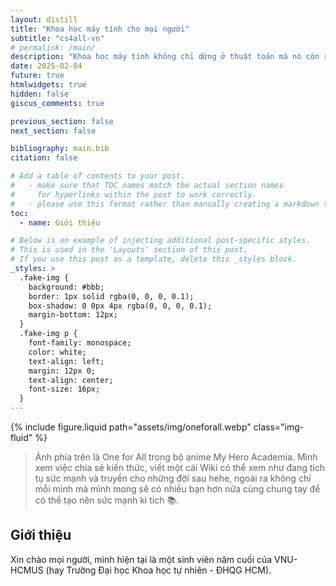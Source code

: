 ```yaml
---
layout: distill
title: "Khoa học máy tính cho mọi người"
subtitle: "cs4all-vn"
# permalink: /main/
description: "Khoa học máy tính không chỉ dừng ở thuật toán mà nó còn rất nhiều thứ khác rất thú vị như Programming Language (Ngôn ngữ lập trình), Compiler (Trình biên dịch), Computer Graphics (Đồ họa máy tính), AI, vâng vâng và mây mây. Trang này được xây dựng tương tự như VNOI Wiki với mong muốn trở thành một thư viện cho các bạn học sinh/sinh viên/người đi làm/... (con người nói chung) có thể tiếp cận từ đó tạo nên một tình yêu đối với Khoa học máy tính nói chung và tạo nên một cộng đồng về Khoa học máy tính ở Việt Nam nói chung."
date: 2025-02-04
future: true
htmlwidgets: true
hidden: false
giscus_comments: true

previous_section: false 
next_section: false

bibliography: main.bib
citation: false 

# Add a table of contents to your post.
#   - make sure that TOC names match the actual section names
#     for hyperlinks within the post to work correctly.
#   - please use this format rather than manually creating a markdown table of contents.
toc:
  - name: Giới thiệu

# Below is an example of injecting additional post-specific styles.
# This is used in the 'Layouts' section of this post.
# If you use this post as a template, delete this _styles block.
_styles: >
  .fake-img {
    background: #bbb;
    border: 1px solid rgba(0, 0, 0, 0.1);
    box-shadow: 0 0px 4px rgba(0, 0, 0, 0.1);
    margin-bottom: 12px;
  }
  .fake-img p {
    font-family: monospace;
    color: white;
    text-align: left;
    margin: 12px 0;
    text-align: center;
    font-size: 16px;
  }
---
```


{% include figure.liquid path="assets/img/oneforall.webp" class="img-fluid" %}

> Ảnh phía trên là One for All trong bộ anime My Hero Academia. Mình xem việc chia sẻ kiến thức, viết một cái Wiki có thể xem như đang tích tụ sức mạnh và truyền cho những đời sau hehe, ngoài ra không chỉ mỗi mình mà mình mong sẽ có nhiều bạn hơn nữa cùng chung tay để có thể tạo nên sức mạnh kì tích 📚.

## Giới thiệu

Xin chào mọi người, mình hiện tại là một sinh viên năm cuối của VNU-HCMUS (hay Trường Đại học Khoa học tự nhiên - ĐHQG HCM).
